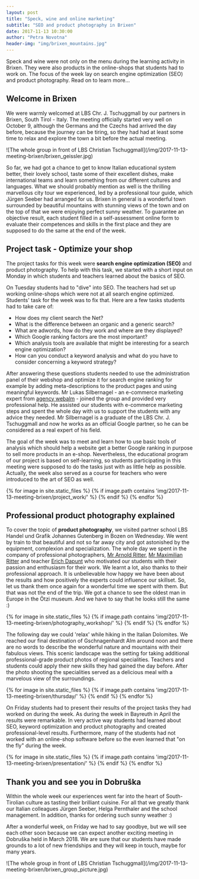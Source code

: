 ```yaml
---
layout: post
title: "Speck, wine and online marketing"
subtitle: "SEO and product photography in Brixen"
date: 2017-11-13 10:30:00
author: "Petra Novotna"
header-img: "img/brixen_mountains.jpg"
---
```

Speck and wine were not only on the menu during the learning activity in Brixen. They were also products in the online-shops that students had to work on. The focus of the week lay on search engine optimization (SEO) and product photography. Read on to learn more…

## Welcome in Brixen
We were warmly welcomed at LBS Chr. J. Tschuggmall by our partners in Brixen, South Tirol - Italy. The meeting officially started very well on October 9, although the Germans and the Czechs had arrived the day before, because the journey can be tiring, so they had had at least some time to relax and explore the town a bit before the actual meeting.

<div markdown="1" class="row">
![The whole group in front of LBS Christian Tschuggmall](/img/2017-11-13-meeting-brixen/brixen_geissler.jpg)
</div>

So far, we had got a chance to get to know Italian educational system better, their lovely school, taste some of their excellent dishes, make international teams and learn something from our different cultures and languages. What we should probably mention as well is the thrilling marvellous city tour we experienced, led by a professional tour guide, which Jürgen Seeber had arranged for us. Brixen in general is a wonderful town surrounded by beautiful mountains with stunning views of the town and on the top of that we were enjoying perfect sunny weather. To guarantee an objective result, each student filled in a self-assessment online form to evaluate their competences and skills in the first place and they are supposed to do the same at the end of the week.

## Project task - Optimize your shop
The project tasks for this week were **search engine optimization (SEO)** and product photography. To help with this task, we started with a short input on Monday in which students and teachers learned about the basics of SEO. 

On Tuesday students had to "dive" into SEO. The teachers had set up working online-shops which were not at all search engine optimized. Students' task for the week was to fix that. Here are a few tasks students had to take care of:

* How does my client search the Net?
* What is the difference between an organic and a generic search?
* What are adwords, how do they work and where are they displayed?
* Which Google ranking factors are the most important?
* Which analysis tools are available that might be interesting for a search engine optimization?
* How can you conduct a keyword analysis and what do you have to consider concerning a keyword strategy?

After answering these questions students needed to use the administration panel of their webshop and optimize it for search engine ranking for example by adding meta-descriptions to the product pages and using meaningful keywords. Mr Lukas Silbernagel - an e-commerce marketing expert from [agency webalm](http://web-alm.net) - joined the group and provided very professional help. He assisted our students with e-commerce marketing steps and spent the whole day with us to support the students with any advice they needed. Mr Silbernagel is a graduate of the LBS Chr. J. Tschuggmall and now he works as an official Google partner, so he can be considered as a real expert of his field. 

The goal of the week was to meet and learn how to use basic tools of analysis which should help a website get a better Google ranking in purpose to sell more products in an e-shop. Nevertheless, the educational program of our project is based on self-learning, so students participating in this meeting were supposed to do the tasks just with as little help as possible. Actually, the week also served as a course for teachers who were introduced to the art of SEO as well.

<div class="gallery clearfix">
	{% for image in site.static_files %}
	    {% if image.path contains 'img/2017-11-13-meeting-brixen/project_work/' %}
					<a href="{{ site.baseurl }}{{ image.path }}" data-toggle="lightbox" data-gallery="project-work" class="col-sm-4" style="background-image:url('{{ site.baseurl }}{{ image.path }}')" alt="image">
					</a>
	    {% endif %}
	{% endfor %}
</div>

## Professional product photography explained
To cover the topic of **product photography**, we visited partner school LBS Handel und Grafik Johannes Gutenberg in Bozen on Wednesday. We went by train to that beautiful and not so far away city and got astonished by the equipment, complexion and specialization. The whole day we spent in the company of professional photographers, [Mr Arnold Ritter](http://focus-fotodesign.it), [Mr Maximilian Ritter](http://focus-fotodesign.it) and teacher [Erich Dapunt](http://erichdapunt.com) who motivated our students with their passion and enthusiasm for their work. We learnt a lot, also thanks to their professional approach. It is unbelievable how happy we have been about the results and how positively the experts could influence our skillset. So, let us thank them once again for a wonderful time we spent with them. But that was not the end of the trip. We got a chance to see the oldest man in Europe in the Ötzi museum. And we have to say that he looks still the same :)

<div class="gallery clearfix">
	{% for image in site.static_files %}
	    {% if image.path contains 'img/2017-11-13-meeting-brixen/photography_workshop/' %}
					<a href="{{ site.baseurl }}{{ image.path }}" data-toggle="lightbox" data-gallery="photography_workshop" class="col-sm-4" style="background-image:url('{{ site.baseurl }}{{ image.path }}')" alt="image">
					</a>
	    {% endif %}
	{% endfor %}
</div>


The following day we could 'relax' while hiking in the Italian Dolomites. We reached our final destination of Gschnagenhardt Alm around noon and there are no words to describe the wonderful nature and mountains with their fabulous views. This scenic landscape was the setting for taking additional professional-grade product photos of regional specialities. Teachers and students could apply their new skills they had gained the day before. After the photo shooting the specialities served as a delicious meal with a marvelous view of the surroundings.

<div class="gallery clearfix">
	{% for image in site.static_files %}
	    {% if image.path contains 'img/2017-11-13-meeting-brixen/thursday/' %}
					<a href="{{ site.baseurl }}{{ image.path }}" data-toggle="lightbox" data-gallery="thursday" class="col-sm-4 gallery-sm" style="background-image:url('{{ site.baseurl }}{{ image.path }}')" alt="image">
					</a>
	    {% endif %}
	{% endfor %}
</div>

On Friday students had to present their results of the project tasks they had worked on during the week. As during the week in Bayreuth in April the results were remarkable. In very active way students had learned about SEO, keyword optimization and product photography and created professional-level results. Furthermore, many of the students had not worked with an online-shop software before so the even learned that "on the fly" during the week.

<div class="gallery clearfix">
	{% for image in site.static_files %}
	    {% if image.path contains 'img/2017-11-13-meeting-brixen/presentation/' %}
					<a href="{{ site.baseurl }}{{ image.path }}" data-toggle="lightbox" data-gallery="presentation" class="col-sm-4" style="background-image:url('{{ site.baseurl }}{{ image.path }}')" alt="image">
					</a>
	    {% endif %}
	{% endfor %}
</div>

## Thank you and see you in Dobruška
Within the whole week our experiences went far into the heart of South-Tirolian culture as tasting their brilliant cuisine. For all that we greatly thank our Italian colleagues Jürgen Seeber, Helga Pernthaler and the school management. In addition, thanks for ordering such sunny weather :)

After a wonderful week, on Friday we had to say goodbye, but we will see each other soon because we can expect another exciting meeting in Dobruška held in March 2018. We are sure that our students have made grounds to a lot of new friendships and they will keep in touch, maybe for many years.
<div markdown="1" class="row">
![The whole group in front of LBS Christian Tschuggmall](/img/2017-11-13-meeting-brixen/brixen_group_picture.jpg)
</div>